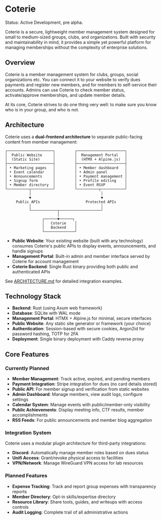 # Coterie

Status: Active Development, pre alpha.

Coterie is a secure, lightweight member management system designed for small to medium-sized groups, clubs, and organizations. Built with security and maintainability in mind, it provides a simple yet powerful platform for managing memberships without the complexity of enterprise solutions.

## Overview

Coterie is a member management system for clubs, groups, social organizations etc. 
You can connect it to your website to verify dues payments and register new members, 
and for members to self-service their accounts. Admins can use Coterie to check 
member status, activate/approve memberships, and update member details.

At its core, Coterie strives to do one thing very well: to make sure you know who is in your group, and who is not.

## Architecture

Coterie uses a **dual-frontend architecture** to separate public-facing content from member management:

```
┌─────────────────────┐         ┌──────────────────────┐
│  Public Website     │         │  Management Portal   │
│  (Static Site)      │         │  (HTMX + Alpine.js)  │
├─────────────────────┤         ├──────────────────────┤
│ • Marketing pages   │         │ • Member dashboard   │
│ • Event calendar    │         │ • Admin panel        │
│ • Announcements     │         │ • Payment management │
│ • Signup form       │         │ • Profile editing    │
│ • Member directory  │         │ • Event RSVP         │
└──────────┬──────────┘         └──────────┬───────────┘
           │                                │
           ▼                                ▼
     Public APIs                     Protected APIs
           │                                │
           └────────────┬───────────────────┘
                        │
                 ┌──────▼──────┐
                 │   Coterie    │
                 │   Backend    │
                 └──────────────┘
```

- **Public Website**: Your existing website (built with any technology) consumes Coterie's public APIs to display events, announcements, and handle signups
- **Management Portal**: Built-in admin and member interface served by Coterie for account management
- **Coterie Backend**: Single Rust binary providing both public and authenticated APIs

See [ARCHITECTURE.md](ARCHITECTURE.md) for detailed integration examples.

## Technology Stack

- **Backend**: Rust (using Axum web framework)
- **Database**: SQLite with WAL mode
- **Management Portal**: HTMX + Alpine.js for minimal, secure interfaces
- **Public Website**: Any static site generator or framework (your choice)
- **Authentication**: Session-based with secure cookies, Argon2id for password hashing, TOTP for 2FA
- **Deployment**: Single binary deployment with Caddy reverse proxy

## Core Features

### Currently Planned
- **Member Management**: Track active, expired, and pending members
- **Payment Integration**: Stripe integration for dues (no card details stored)
- **Public API**: For member signup and verification from static websites
- **Admin Dashboard**: Manage members, view audit logs, configure settings
- **Calendar System**: Manage events with public/member-only visibility
- **Public Achievements**: Display meeting info, CTF results, member accomplishments
- **RSS Feeds**: For public announcements and member blog aggregation

### Integration System
Coterie uses a modular plugin architecture for third-party integrations:
- **Discord**: Automatically manage member roles based on dues status
- **Unifi Access**: Grant/revoke physical access to facilities
- **VPN/Network**: Manage WireGuard VPN access for lab resources

### Planned Features
- **Expense Tracking**: Track and report group expenses with transparency reports
- **Member Directory**: Opt-in skills/expertise directory
- **Resource Library**: Share tools, guides, and writeups with access controls
- **Audit Logging**: Complete trail of all administrative actions

